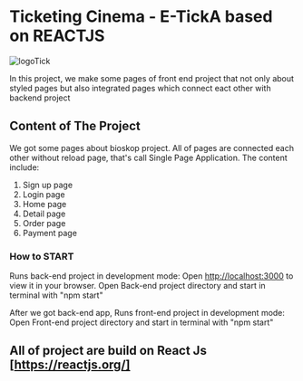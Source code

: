# Ticketing Cinema - E-TickA based on REACTJS
![logoTick](https://user-images.githubusercontent.com/95269946/175887345-d450ea96-9082-410e-b0d4-f83e90767592.png)

In this project, we make some pages of front end project that not only about styled pages but also integrated pages which connect eact other with backend project

## Content of The Project

We got some pages about bioskop project. All of pages are connected each other without reload page, that's call Single Page Application. The content include:
1. Sign up page
2. Login page
3. Home page
4. Detail page
5. Order page
6. Payment page

### How to START

Runs back-end project in development mode:
Open [http://localhost:3000](http://localhost:3000) to view it in your browser.
Open Back-end project directory and start in terminal with "npm start"

After we got back-end app,
Runs front-end project in development mode:
Open Front-end project directory and start in terminal with "npm start"


## All of project are build on React Js [https://reactjs.org/]
